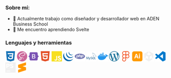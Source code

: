 ### Sobre mí:

- 🔭 Actualmente trabajo como diseñador y desarrollador web en ADEN Business School
- 🌱 Me encuentro aprendiendo Svelte


### Lenguajes y herramientas

<img height="32" width="32" src="css3.svg" /> <img height="32" width="32" src="sass.svg" /> <img height="32" width="32" src="bootstrap.svg" /> <img height="32" width="32" src="html5.svg" /> <img height="32" width="32" src="javascript.svg" /> <img height="32" width="32" src="jquery.svg" /> <img height="32" width="32" src="php.svg" /> <img height="32" width="32" src="mysql.svg" /> <img height="32" width="32" src="docker.svg" /> <img height="32" width="32" src="wordpress.svg" /> <img height="32" width="32" src="figma.svg" /> <img height="32" width="32" src="adobeillustrator.svg" /> <img height="32" width="32" src="unity.svg" /> <img height="32" width="32" src="visualstudiocode.svg" /> <img height="32" width="32" src="phpstorm.svg" /> <img height="32" width="32" src="sublimetext.svg" />

